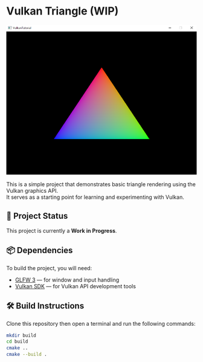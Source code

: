 # Vulkan Triangle (WIP)

<a href="assets/triangle.png" target="_blank">
  <img src="assets/triangle.png" width="800"/>
</a>


This is a simple project that demonstrates basic triangle rendering using the Vulkan graphics API.  
It serves as a starting point for learning and experimenting with Vulkan.

## 🔧 Project Status
This project is currently a **Work in Progress**.

## 📦 Dependencies

To build the project, you will need:

- [GLFW 3](https://www.glfw.org/) — for window and input handling  
- [Vulkan SDK](https://vulkan.lunarg.com/) — for Vulkan API development tools

## 🛠 Build Instructions

Clone this repository then open a terminal and run the following commands:

```bash
mkdir build
cd build
cmake ..
cmake --build .
```
